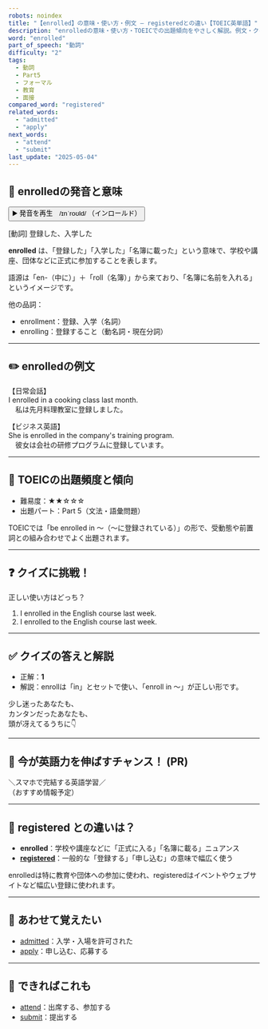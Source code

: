 ```yaml
---
robots: noindex
title: "【enrolled】の意味・使い方・例文 ― registeredとの違い【TOEIC英単語】"
description: "enrolledの意味・使い方・TOEICでの出題傾向をやさしく解説。例文・クイズ付きでregisteredとの違いもわかりやすく学べます。"
word: "enrolled"
part_of_speech: "動詞"
difficulty: "2"
tags:
  - 動詞
  - Part5
  - フォーマル
  - 教育
  - 面接
compared_word: "registered"
related_words:
  - "admitted"
  - "apply"
next_words:
  - "attend"
  - "submit"
last_update: "2025-05-04"
---
```


## 🔰 enrolledの発音と意味

<button class="play-audio" onclick="playTTS('enrolled')">
  <span class="play-audio-main">
    ▶️ 発音を再生　/ɪnˈroʊld/
  </span>
  <span class="play-audio-sub">
    （インロールド）
  </span>
</button>

[動詞] 登録した、入学した

**enrolled** は、「登録した」「入学した」「名簿に載った」という意味で、学校や講座、団体などに正式に参加することを表します。

語源は「en-（中に）」＋「roll（名簿）」から来ており、「名簿に名前を入れる」というイメージです。

他の品詞：  
- enrollment：登録、入学（名詞）
- enrolling：登録すること（動名詞・現在分詞）

---

## ✏️ enrolledの例文

【日常会話】  
I enrolled in a cooking class last month.  
　私は先月料理教室に登録しました。

【ビジネス英語】  
She is enrolled in the company's training program.  
　彼女は会社の研修プログラムに登録しています。

---

## 🎯 TOEICの出題頻度と傾向

- 難易度：★★☆☆☆
- 出題パート：Part 5（文法・語彙問題）

TOEICでは「be enrolled in ～（～に登録されている）」の形で、受動態や前置詞との組み合わせでよく出題されます。

---

## ❓ クイズに挑戦！

正しい使い方はどっち？

1. I enrolled in the English course last week.  
2. I enrolled to the English course last week.

---

## ✅ クイズの答えと解説

- 正解：**1**
- 解説：enrollは「in」とセットで使い、「enroll in ～」が正しい形です。

少し迷ったあなたも、  
カンタンだったあなたも、  
頭が冴えてるうちに👇️

---

## 🚀 今が英語力を伸ばすチャンス！ (PR)

<div class="info-center">
＼スマホで完結する英語学習／<br>  
（おすすめ情報予定）
</div>

---

## 🤔  registered との違いは？

- **enrolled**：学校や講座などに「正式に入る」「名簿に載る」ニュアンス
- **[registered](/word/registered)**：一般的な「登録する」「申し込む」の意味で幅広く使う

enrolledは特に教育や団体への参加に使われ、registeredはイベントやウェブサイトなど幅広い登録に使われます。

---

## 🧩 あわせて覚えたい

- [admitted](/word/admitted)：入学・入場を許可された
- [apply](/word/apply)：申し込む、応募する

---

## 📖 できればこれも

- [attend](/word/attend)：出席する、参加する
- [submit](/word/submit)：提出する

<!-- cvid: aid08_bid47 -->
